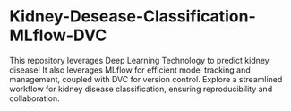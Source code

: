 # Kidney-Desease-Classification-MLflow-DVC
This repository leverages Deep Learning Technology to predict kidney disease! It also leverages MLflow for efficient model tracking and management, coupled with DVC for version control. Explore a streamlined workflow for kidney disease classification, ensuring reproducibility and collaboration.
